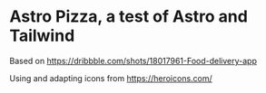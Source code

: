 # Astro Pizza, a test of Astro and Tailwind

Based on https://dribbble.com/shots/18017961-Food-delivery-app

Using and adapting icons from https://heroicons.com/
